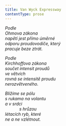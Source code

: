 ```yaml
---
title: Van Wyck Expressway
contentType: prose
---
```


<section>

_Podle  
Ohmova zákona  
napětí jest přímo úměrné  
odporu proudovodiče, který  
pracuje beze ztrát._

</section>

<section>

_Podle  
Kirchhoffova zákona  
součet intensit proudů  
ve větvích  
rovná se intensitě proudu  
nerozvětveného._

</section>

<section>

_Blížíme se pólu  
s rukama na volantu  
a v srdci  
            s hrůzou  
létacích ryb, které  
ne a ne vzlétnout._

</section>
